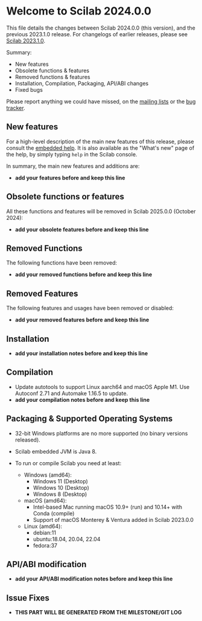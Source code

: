 Welcome to Scilab 2024.0.0
==========================

This file details the changes between Scilab 2024.0.0 (this version), and the previous 2023.1.0 release.
For changelogs of earlier releases, please see [Scilab 2023.1.0][1].

Summary:

- New features
- Obsolete functions & features
- Removed functions & features
- Installation, Compilation, Packaging, API/ABI changes
- Fixed bugs

Please report anything we could have missed, on the [mailing lists][2] or the [bug tracker][3].

[1]: https://help.scilab.org/docs/2023.1.0/en_US/CHANGES.html
[2]: https://www.scilab.org/about/community/mailing-lists
[3]: https://gitlab.com/scilab/scilab/-/issues

New features
------------

For a high-level description of the main new features of this release, please consult the [embedded help][4]. It is also available as the "What's new" page of the help, by simply typing `help` in the Scilab console.

[4]: modules/helptools/data/pages/homepage-en_US.html

In summary, the main new features and additions are:

- __add your features before and keep this line__

Obsolete functions or features
------------------------------

All these functions and features will be removed in Scilab 2025.0.0 (October 2024):

- __add your obsolete features before and keep this line__

Removed Functions
-----------------

The following functions have been removed:

- __add your removed functions before and keep this line__

Removed Features
----------------

The following features and usages have been removed or disabled:

- __add your removed features before and keep this line__

Installation
------------

- __add your installation notes before and keep this line__

Compilation
-----------

- Update autotools to support Linux aarch64 and macOS Apple M1.
  Use Autoconf 2.71 and Automake 1.16.5 to update.
- __add your compilation notes before and keep this line__

Packaging & Supported Operating Systems
---------------------------------------

- 32-bit Windows platforms are no more supported (no binary versions released).

- Scilab embedded JVM is Java 8.

- To run or compile Scilab you need at least:
  - Windows (amd64):
    - Windows 11 (Desktop)
    - Windows 10 (Desktop)
    - Windows 8 (Desktop)
  - macOS (amd64):
    - Intel-based Mac running macOS 10.9+ (run) and 10.14+ with Conda (compile)
    - Support of macOS Monterey & Ventura added in Scilab 2023.0.0
  - Linux (amd64):
    - debian:11
    - ubuntu:18.04, 20.04, 22.04
    - fedora:37

API/ABI modification
--------------------

- __add your API/ABI modification notes before and keep this line__

Issue Fixes
-----------

- __THIS PART WILL BE GENERATED FROM THE MILESTONE/GIT LOG__
